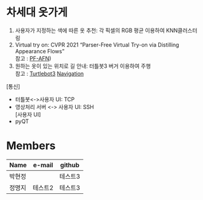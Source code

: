 # 차세대 옷가게

1) 사용자가 지정하는 색에 따른 옷 추천: 각 픽셀의 RGB 평균 이용하여 KNN클러스터링
2) Virtual try on: CVPR 2021 “Parser-Free Virtual Try-on via Distilling Appearance Flows”      
   참고 : [PF-AFN](https://github.com/geyuying/PF-AFN#parser-free-virtual-try-on-via-distilling-appearance-flows-cvpr-2021))
4) 원하는 옷이 있는 위치로 길 안내: 터틀봇3 버거 이용하여 주행     
   참고 : [Turtlebot3](https://github.com/ROBOTIS-GIT/turtlebot3.git) [Navigation](https://mecharithm.com/learning/lesson/autonomous-navigation-of-turtlebot-using-ros-61)

  
[통신]
- 터틀봇<->사용자 UI: TCP   
- 영상처리 서버 <-> 사용자 UI: SSH        
[사용자 UI]
- pyQT

# Members
|Name|e-mail|github|
|------|---|---|
|박현정||테스트3|테스트3|
|정명지|테스트2|테스트3|

